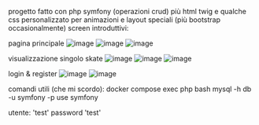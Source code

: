 progetto fatto con php symfony (operazioni crud) più  html twig e qualche css personalizzato per animazioni e layout speciali (più bootstrap occasionalmente)
screen introduttivi:

pagina principale
![image](https://github.com/user-attachments/assets/c1483e28-c647-4c43-ac00-e495afbc3cac)
![image](https://github.com/user-attachments/assets/920b2017-c7a3-4157-835d-cce403149fe3)
![image](https://github.com/user-attachments/assets/4b4efaf7-bc7d-49a2-828d-d92c25030c3e)

visualizzazione singolo skate
![image](https://github.com/user-attachments/assets/399415b1-724a-4a00-a376-d6fa5d78035d)
![image](https://github.com/user-attachments/assets/d1da09b0-6c30-4aac-86fd-3213e1155c3d)
![image](https://github.com/user-attachments/assets/d2de59e1-811a-4b85-a49a-d830f761305c)

login & register
![image](https://github.com/user-attachments/assets/6b690b90-7b8b-42c7-8038-06d08f404119)
![image](https://github.com/user-attachments/assets/d1810762-2d87-4ea4-adb1-4697570cb4c3)

comandi utili (che mi scordo):
docker compose exec php bash
mysql -h db -u symfony -p 
use symfony

utente: 'test' password 'test'
